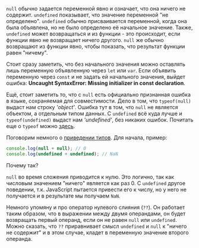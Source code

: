 `null` обычно задается переменной явно и означает, что она ничего не содержит. `undefined` показывает, что значение переменной "не определено". `undefined` обычно присваивается переменной, когда она была объявлена, но не было определено её начальное значение. Также, `undefined` может возвращаться и из функции - это происходит, если функции явно не возвращает ничего другого. `null` же обычно возвращают из функции явно, чтобы показать, что результат функции равен "ничему".

Стоит сразу заметить, что без начального значения можно оставлять лишь переменную объявленную через `let` или `var`. Если объявить переменную через `const` и не задать ей начального значения, выйдет ошибка: **Uncaught SyntaxError: Missing initializer in const declaration**.

Ещё, стоит заметить то, что с `null` есть официально признанная ошибка в языке, сохраняемая для совместимости. Дело в том, что `typeof(null)` выдаст нам строку *'object'*. Ошибка тут в том, что `null` не является объектом, а отдельным типом данных. С `undefined` всё куда лучше и `typeof(undefined)` выдаст нам *'undefined'*, без никаких ошибок. Почитать еще о `typeof` можно [здесь](/js/typecasting/#typeof).

Поговорим немного о [приведении типов](/js/typecasting/). Для начала, пример:

```js
console.log(null + null); // 0
console.log(undefined + undefined); // NaN
```

Почему так?

`null` во время сложения приводится к нулю. Это логично, так как числовым значением "ничего" является как раз 0.
С `undefined` другое поведении, т.к. JavaScript пытается привести его к числу, но у него не получается и в результате мы получаем `NaN`.

Немного упомяну и про оператор нулевого слияния (`??`). Он работает таким образом, что в выражении между двумя операндами, он будет возвращать первый операнд, если он не равен `null` или `undefined`. Можно сказать, что `??` приравнивает смысл `undefined` и `null` к "ничего не содержит" и в этом случае, кладет в переменную значение второго операнда.